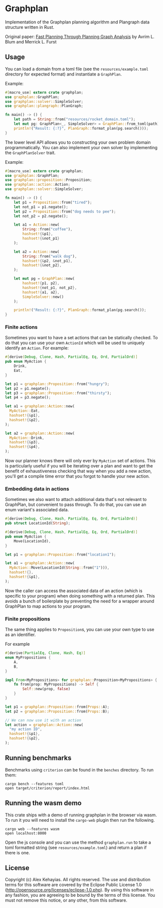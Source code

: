 # Graphplan

Implementation of the Graphplan planning algorithm and Plangraph data structure written in Rust.

Original paper: [Fast Planning Through Planning Graph Analysis](https://www.cs.cmu.edu/~avrim/Papers/graphplan.pdf) by Avrim L. Blum and Merrick L. Furst

## Usage

You can load a domain from a toml file (see the `resources/example.toml` directory for expected format) and instantiate a `GraphPlan`.

Example:

```rust
#[macro_use] extern crate graphplan;
use graphplan::GraphPlan;
use graphplan::solver::SimpleSolver;
use graphplan::plangraph::PlanGraph;

fn main() -> () {
    let path = String::from("resources/rocket_domain.toml");
    let mut pg: GraphPlan<_, SimpleSolver> = GraphPlan::from_toml(path);
    println!("Result: {:?}", PlanGraph::format_plan(pg.search()));
}
```

The lower level API allows you to constructing your own problem domain programmatically. You can also implement your own solver by implementing the `GraphPlanSolver` trait.

Example:

```rust
#[macro_use] extern crate graphplan;
use graphplan::GraphPlan;
use graphplan::proposition::Proposition;
use graphplan::action::Action;
use graphplan::solver::SimpleSolver;

fn main() -> () {
    let p1 = Proposition::from("tired");
    let not_p1 = p1.negate();
    let p2 = Proposition::from("dog needs to pee");
    let not_p2 = p2.negate();

    let a1 = Action::new(
        String::from("coffee"),
        hashset!{&p1},
        hashset!{&not_p1}
    );

    let a2 = Action::new(
        String::from("walk dog"),
        hashset!{&p2, &not_p1},
        hashset!{&not_p2},
    );

    let mut pg = GraphPlan::new(
        hashset!{p1, p2},
        hashset!{not_p1, not_p2},
        hashset!{a1, a2},
        SimpleSolver::new()
    );

    println!("Result: {:?}", PlanGraph::format_plan(pg.search());
}
```

### Finite actions

Sometimes you want to have a set actions that can be statically checked. To do that you can use your own `ActionId` which will be used to uniquely identify an `Action`. For example:

```rust
#[derive(Debug, Clone, Hash, PartialEq, Eq, Ord, PartialOrd)]
pub enum MyAction {
    Drink,
    Eat,
}

let p1 = graphplan::Proposition::from("hungry");
let p2 = p1.negate();
let p3 = graphplan::Proposition::from("thirsty");
let p4 = p3.negate();

let a1 = graphplan::Action::new(
  MyAction::Eat,
  hashset!{&p1},
  hashset!{&p2},
);

let a2 = graphplan::Action::new(
  MyAction::Drink,
  hashset!{&p3},
  hashset!{&p4},
);
```

Now our planner knows there will only ever by `MyAction` set of actions. This is particularly useful if you will be iterating over a plan and want to get the benefit of exhaustiveness checking that way when you add a new action, you'll get a compile time error that you forgot to handle your new action.

### Embedding data in actions

Sometimes we also want to attach additional data that's not relevant to GraphPlan, but convenient to pass through. To do that, you can use an enum variant's associated data.

```rust
#[derive(Debug, Clone, Hash, PartialEq, Eq, Ord, PartialOrd)]
pub struct LocationId(String);

#[derive(Debug, Clone, Hash, PartialEq, Eq, Ord, PartialOrd)]
pub enum MyAction {
    Move(LocationId),
}

let p1 = graphplan::Proposition::from("location1");

let a1 = graphplan::Action::new(
  MyAction::Move(LocationId(String::from("1"))),
  hashset!{},
  hashset!{&p1},
);

```

Now the caller can access the associated data of an action (which is specific to your program) when doing something with a returned plan. This avoids a bunch of boilerplate by preventing the need for a wrapper around GraphPlan to map actions to your program.

### Finite propositions

The same thing applies to `Proposition`s, you can use your own type to use as an identifier.

For example
```rust
#[derive(PartialEq, Clone, Hash, Eq)]
enum MyPropositions {
    A,
    B,
}

impl From<MyPropositions> for graphplan::Proposition<MyPropositions> {
    fn from(prop: MyPropositions) -> Self {
        Self::new(prop, false)
    }
}

let p1 = graphplan::Proposition::from(Props::A);
let p2 = graphplan::Proposition::from(Props::B);

// We can now use it with an action
let action = graphplan::Action::new(
  "my action ID",
  hashset!{&p1},
  hashset!{&p2},
);

```

## Running benchmarks

Benchmarks using `criterion` can be found in the `benches` directory. To run them:

```
cargo bench --features toml
open target/criterion/report/index.html
```

## Running the wasm demo

This crate ships with a demo of running graphplan in the browser via wasm. To run it you will need to install the `cargo-web` plugin then run the following.

```
cargo web --features wasm
open localhost:8000
```

Open the js console and you can use the method `graphplan.run` to take a toml formatted string (see `resources/example.toml`) and return a plan if there is one.

## License

Copyright (c) Alex Kehayias. All rights reserved. The use and
distribution terms for this software are covered by the Eclipse Public
License 1.0 (http://opensource.org/licenses/eclipse-1.0.php). By using
this software in any fashion, you are agreeing to be bound by the
terms of this license. You must not remove this notice, or any other,
from this software.
